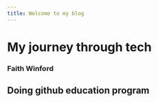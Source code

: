 ```yaml
---
title: Welcome to my blog
---
```


# My journey through tech
### Faith Winford

## Doing github education program
